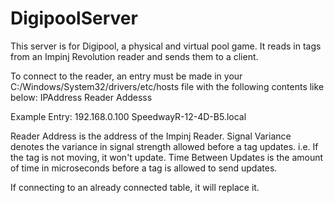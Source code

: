 # DigipoolServer

This server is for Digipool, a physical and virtual pool game. It reads in tags from an Impinj Revolution reader and sends them to a client.

To connect to the reader, an entry must be made in your C:/Windows/System32/drivers/etc/hosts file with the following contents like below:
IPAddress       Reader Addesss

Example Entry:
192.168.0.100		SpeedwayR-12-4D-B5.local

Reader Address is the address of the Impinj Reader.
Signal Variance denotes the variance in signal strength allowed before a tag updates. i.e. If the tag is not moving, it won't update.
Time Between Updates is the amount of time in microseconds before a tag is allowed to send updates.

If connecting to an already connected table, it will replace it.
